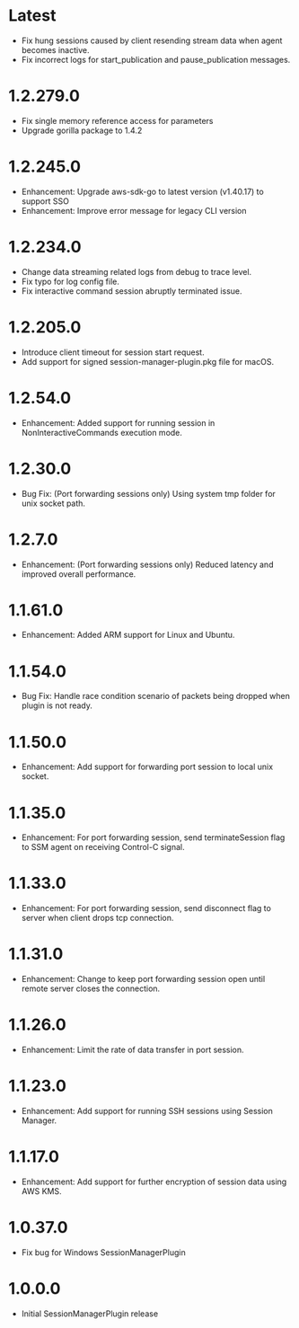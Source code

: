 Latest
================
- Fix hung sessions caused by client resending stream data when agent becomes inactive.
- Fix incorrect logs for start_publication and pause_publication messages.

1.2.279.0
================
- Fix single memory reference access for parameters
- Upgrade gorilla package to 1.4.2 

1.2.245.0
================
- Enhancement: Upgrade aws-sdk-go to latest version (v1.40.17) to support SSO
- Enhancement: Improve error message for legacy CLI version 

1.2.234.0
================
- Change data streaming related logs from debug to trace level.
- Fix typo for log config file.
- Fix interactive command session abruptly terminated issue.

1.2.205.0
================
- Introduce client timeout for session start request.
- Add support for signed session-manager-plugin.pkg file for macOS.

1.2.54.0
================
- Enhancement: Added support  for running session in NonInteractiveCommands execution mode.

1.2.30.0
================
- Bug Fix: (Port forwarding sessions only) Using system tmp folder for unix socket path.

1.2.7.0
================
- Enhancement: (Port forwarding sessions only) Reduced latency and improved overall performance.

1.1.61.0
================
- Enhancement: Added ARM support for Linux and Ubuntu.

1.1.54.0
================
- Bug Fix: Handle race condition scenario of packets being dropped when plugin is not ready.

1.1.50.0
================
- Enhancement: Add support for forwarding port session to local unix socket.

1.1.35.0
================
- Enhancement: For port forwarding session, send terminateSession flag to SSM agent on receiving Control-C signal.

1.1.33.0
================
- Enhancement: For port forwarding session, send disconnect flag to server when client drops tcp connection.

1.1.31.0
================
- Enhancement: Change to keep port forwarding session open until remote server closes the connection.

1.1.26.0
================
- Enhancement: Limit the rate of data transfer in port session.

1.1.23.0
================
- Enhancement: Add support for running SSH sessions using Session Manager.

1.1.17.0
================
- Enhancement: Add support for further encryption of session data using AWS KMS.

1.0.37.0
================
- Fix bug for Windows SessionManagerPlugin

1.0.0.0
================
- Initial SessionManagerPlugin release
